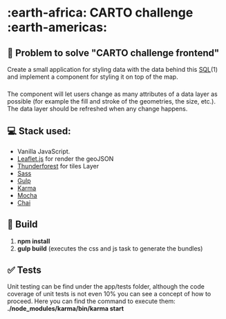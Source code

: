 # :earth-africa: CARTO challenge :earth-americas:

## :memo: Problem to solve "CARTO challenge frontend"
Create a small application for styling data with the data behind this [SQL](https://xavijam.carto.com/api/v2/sql?q=SELECT%20*%20FROM%20ne_10m_populated_places_simple&format=GeoJSON)(1) and implement a component for styling it on top of the map.
###
The component will let users change as many attributes of a data layer as possible (for example the fill and stroke of the geometries, the size, etc.). The data layer should be refreshed when any change happens.

## :computer: Stack used:

* Vanilla JavaScript.
* [Leaflet.js](http://leafletjs.com/) for render the geoJSON
* [Thunderforest](https://www.thunderforest.com/) for tiles Layer
* [Sass](http://sass-lang.com/)
* [Gulp](https://gulpjs.com/)
* [Karma](https://karma-runner.github.io/1.0/index.html)
* [Mocha](https://mochajs.org/")
* [Chai](http://chaijs.com/)

## :wrench: Build
1. **npm install**
2. **gulp build** (executes the css and js task to generate the bundles)

## :white_check_mark: Tests
Unit testing can be find under the app/tests folder, although the code coverage of unit tests is not even 10% you can see a concept of how to proceed. Here you can find the command to execute them:
**./node_modules/karma/bin/karma start**



